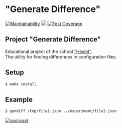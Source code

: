 # "Generate Difference" 

[![Maintainability](https://api.codeclimate.com/v1/badges/143a02400e033f986078/maintainability)](https://codeclimate.com/github/faaru-io/frontend-project-lvl2/maintainability)
![](https://github.com/faaru-io/frontend-project-lvl2/workflows/Node.js%20CI/badge.svg)
[![Test Coverage](https://api.codeclimate.com/v1/badges/143a02400e033f986078/test_coverage)](https://codeclimate.com/github/faaru-io/frontend-project-lvl2/test_coverage)

## Project "Generate Difference"
Educational project of the school ["Hexlet"](https://ru.hexlet.io/?ref=231189).  
The utility for finding differences in configuration files.

## Setup

```sh
$ make install
```

## Example

```sh
$ gendiff /tmp/file1.json ../experiment/file2.json
```

[![asciicast](https://asciinema.org/connect/f9db8a92-48b7-45af-8982-ab59d7ff0d8b)](https://asciinema.org/connect/f9db8a92-48b7-45af-8982-ab59d7ff0d8b)
